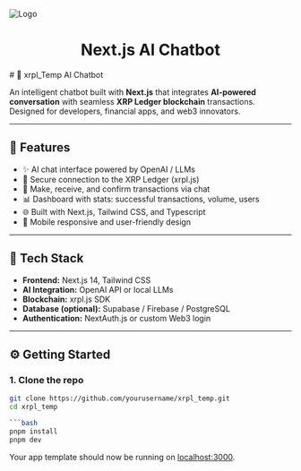 
  ![Logo](https://github.com/user-attachments/assets/08168bb2-838d-4307-b51d-b14f65c4bd07)
  <h1 align="center">Next.js AI Chatbot</h1>
# 💬 xrpl_Temp AI Chatbot

An intelligent chatbot built with **Next.js** that integrates **AI-powered conversation** with seamless **XRP Ledger blockchain** transactions. Designed for developers, financial apps, and web3 innovators.

---

## 🚀 Features

- ✨ AI chat interface powered by OpenAI / LLMs  
- 🔐 Secure connection to the XRP Ledger (xrpl.js)  
- 💸 Make, receive, and confirm transactions via chat  
- 📊 Dashboard with stats: successful transactions, volume, users  
- 🌐 Built with Next.js, Tailwind CSS, and Typescript  
- 📱 Mobile responsive and user-friendly design  

---

## 🧠 Tech Stack

- **Frontend:** Next.js 14, Tailwind CSS  
- **AI Integration:** OpenAI API or local LLMs  
- **Blockchain:** xrpl.js SDK  
- **Database (optional):** Supabase / Firebase / PostgreSQL  
- **Authentication:** NextAuth.js or custom Web3 login  

---

## ⚙️ Getting Started

### 1. Clone the repo
```bash
git clone https://github.com/yourusername/xrpl_temp.git
cd xrpl_temp

```bash
pnpm install
pnpm dev
```

Your app template should now be running on [localhost:3000](http://localhost:3000/).

